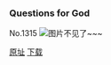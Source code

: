### Questions for God
No.1315
![图片不见了~~~](https://imgs.xkcd.com/comics/questions_for_god.png)

[原址](https://xkcd.com//1315) [下载](https://imgs.xkcd.com/comics/questions_for_god.png)

